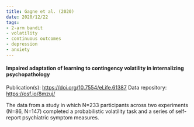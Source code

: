 ```yaml
---
title: Gagne et al. (2020)
date: 2020/12/22
tags:
- 2-arm bandit
- volatility
- continuous outcomes
- depression
- anxiety
---
```


#### Impaired adaptation of learning to contingency volatility in internalizing psychopathology

Publication(s): https://doi.org/10.7554/eLife.61387
Data repository: https://osf.io/8mzuj/

The data from a study in which N=233 participants across two experiments (N=86, N=147) completed a probabilistic volatility task and a series of self-report psychiatric symptom measures.

